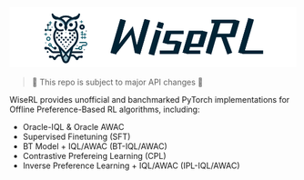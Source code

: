 <p align="center">

<img src="assets/banner.png">

</p>

> 🚧 This repo is subject to major API changes 🚧

WiseRL provides unofficial and banchmarked PyTorch implementations for Offline Preference-Based RL algorithms, including:
- Oracle-IQL & Oracle AWAC
- Supervised Finetuning (SFT)
- BT Model + IQL/AWAC (BT-IQL/AWAC)
- Contrastive Prefereing Learning (CPL)
- Inverse Preference Learning + IQL/AWAC (IPL-IQL/AWAC)
